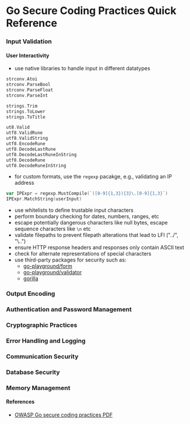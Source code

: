 # Go Secure Coding Practices Quick Reference

### Input Validation

#### User Interactivity
 
* use native libraries to handle input in different datatypes

```go
strconv.Atoi
strconv.ParseBool
strconv.ParseFloat
strconv.ParseInt

strings.Trim
strings.ToLower
strings.ToTitle

ut8.Valid
utf8.ValidRune
utf8.ValidString
utf8.EncodeRune
utf8.DecodeLastRune
utf8.DecodeLastRuneInString
utf8.DecodeRune
utf8.DecodeRuneInString
```

* for custom formats, use the `regexp` pacakge, e.g., validating an IP address

```go
var IPExpr = regexp.MustCompile(`([0-9]{1,3}){3}\.[0-9]{1,3}`)
IPExpr.MatchString(userInput)
```

* use whitelists to define trustable input characters
* perform boundary checking for dates, numbers, ranges, etc
* escape potentially dangerous characters like null bytes, escape sequence characters like `\n` etc
* validate filepaths to prevent filepath alterations that lead to LFI ("../", "\\..")
* ensure HTTP response headers and responses only contain ASCII text
* check for alternate representations of special characters
* use third-party packages for security such as:
  * [go-playground/form](https://github.com/go-playground/form)
  * [go-playground/validator](https://github.com/go-playground/validator)
  * [gorilla](https://github.com/gorilla/)

### Output Encoding

### Authentication and Password Management

### Cryptographic Practices

### Error Handling and Logging

### Communication Security

### Database Security

### Memory Management

#### References

* [OWASP Go secure coding practices PDF](https://raw.githubusercontent.com/OWASP/Go-SCP/master/dist/go-webapp-scp.pdf)
